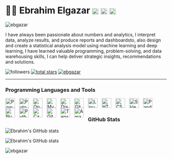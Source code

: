  # 🏂🏻 Ebrahim Elgazar  <a href="https://linkedin.com/in/ebgazar" target="blank"><img align="center" src="https://raw.githubusercontent.com/rahuldkjain/github-profile-readme-generator/master/src/images/icons/Social/linked-in-alt.svg" alt="ebgazar" height="20" width="20" /></a> <a href="https://stackoverflow.com/users/ebgazar" target="blank"><img align="center" src="https://raw.githubusercontent.com/rahuldkjain/github-profile-readme-generator/master/src/images/icons/Social/stack-overflow.svg" alt="ebgazar" height="20" width="20" /></a> <a href="https://kaggle.com/ebrahimelgazar" target="blank"><img align="center" src="https://raw.githubusercontent.com/rahuldkjain/github-profile-readme-generator/master/src/images/icons/Social/kaggle.svg" alt="ebrahimelgazar" height="20" width="20" /></a>
</p>

<p align="left">
<img src="https://komarev.com/ghpvc/?username=ebgazar&label=Profile%20views&color=0e75b6&style=flat" alt="ebgazar" /> 
</p>

I have always been passionate about numbers and analytics, I interpret data, analyze results, and produce reports and dashboardsto, also design and create a statistical analysis model using machine learning and deep learning, I have learned valuable programming, problem-solving, and data warehousing skills, I can help deliver strategic insights, recommendations and solutions.

<p align="left">
         <img alt="followers" title="Follow me on Github" src="https://custom-icon-badges.demolab.com/github/followers/EbGazar?color=236ad3&labelColor=1155ba&style=for-the-badge&logo=person-add&label=Follow&logoColor=white"/></a>
      <a href="https://github.com/EbGazar?tab=repositories&sort=stargazers">
         <img alt="total stars" title="Total stars on GitHub" src="https://custom-icon-badges.demolab.com/github/stars/EbGazar?color=55960c&style=for-the-badge&labelColor=488207&logo=star"/></a>
          <a href="https://twitter.com/ebgazar" target="blank"><img src="https://img.shields.io/twitter/follow/ebgazar?logo=twitter&style=for-the-badge" alt="ebgazar" /></a>

   </p>
   <p align="left">
  
---

### Programming Languages and Tools
 

 <img align="left" alt="Power BI" width="30px" style="padding-right:10px;" src="https://img.icons8.com/color/512/power-bi.png" />
 <img align="left" alt="Pytorch" width="30px" style="padding-right:10px;" src="https://www.vectorlogo.zone/logos/pytorch/pytorch-icon.svg" />
<img align="left" alt="OpenCV" width="30px" style="padding-right:10px;" src="https://img.icons8.com/color/512/opencv.png" />
<img align="left" alt="MySQL" width="30px" style="padding-right:10px;" src="https://img.icons8.com/color/512/mysql-logo.png" />
<img align="left" alt="Django" width="30px" style="padding-right:10px;" src="https://img.icons8.com/color/512/django.png" />
<img align="left" alt="Git" width="30px" style="padding-right:10px;" src="https://cdn.jsdelivr.net/gh/devicons/devicon/icons/git/git-original.svg" />
<img align="left" alt="Linux" width="30px" style="padding-right:10px;" src="https://cdn.jsdelivr.net/gh/devicons/devicon/icons/linux/linux-original.svg" />
<img align="left" alt="HTML" width="30px" style="padding-right:10px;" src="https://cdn.jsdelivr.net/gh/devicons/devicon/icons/html5/html5-plain.svg" />
<img align="left" alt="CSS" width="30px" style="padding-right:10px;" src="https://cdn.jsdelivr.net/gh/devicons/devicon/icons/css3/css3-plain.svg" />
<img align="left" alt="Sklearn" width="30px" style="padding-right:10px;" src="https://upload.wikimedia.org/wikipedia/commons/thumb/0/05/Scikit_learn_logo_small.svg/260px-Scikit_learn_logo_small.svg.png?20180808062052" />
<img align="left" alt="Pandas" width="30px" style="padding-right:10px;" src="https://img.icons8.com/color/512/pandas.png" />
<img align="left" alt="Numpy" width="30px" style="padding-right:10px;" src="https://img.icons8.com/color/512/numpy.png" />
<img align="left" alt="Python" width="30px" style="padding-right:10px;" src="https://cdn.jsdelivr.net/gh/devicons/devicon/icons/python/python-plain.svg" />
<img align="left" alt="C++" width="30px" style="padding-right:10px;" src="https://cdn.jsdelivr.net/gh/devicons/devicon/icons/cplusplus/cplusplus-line.svg" />
<img align="left" alt="GitHub" width="30px" style="padding-right:10px;" src="https://cdn.jsdelivr.net/gh/devicons/devicon/icons/github/github-original.svg" />
<img align="left" alt="Tensorflow" width="30px" style="padding-right:10px;" src="https://img.icons8.com/color/512/tensorflow.png" />
<img align="left" alt="Amazon AWS" width="30px" style="padding-right:10px;" src="https://img.icons8.com/color/512/amazon-web-services.png"/>
<br />

#

### GitHub Stats

![Ebrahim's GitHub stats](https://github-readme-stats.vercel.app/api?username=ebgazar&show_icons=true&theme=gruvbox)

![Ebrahim's GitHub stats](https://github-readme-stats.vercel.app/api/top-langs?username=ebgazar&show_icons=true&locale=en&layout=compact)

<p><img align="center" src="https://github-readme-streak-stats.herokuapp.com/?user=ebgazar&" alt="ebgazar" /></p>
